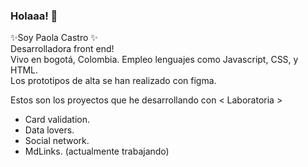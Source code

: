 ### Holaaa! 👋
✨Soy Paola Castro ✨  
Desarrolladora front end!  
Vivo en bogotá, Colombia.
Empleo lenguajes como Javascript, CSS, y HTML.  
Los prototipos de alta se han realizado con figma.

Estos son los proyectos que he desarrollando con < Laboratoria > 

  
* Card validation.
* Data lovers.
* Social network.
* MdLinks. (actualmente trabajando)
<!--
**PaolaCM99/PaolaCM99** is a ✨ _special_ ✨ repository because its `README.md` (this file) appears on your GitHub profile.
![Laboratoria](https://media.istockphoto.com/photos/program-code-javascript-php-html-css-of-site-web-development-source-picture-id1202250586?s=612x612)
Here are some ideas to get you started:

- 🔭 I’m currently working on ...
- 🌱 I’m currently learning ...
- 👯 I’m looking to collaborate on ...
- 🤔 I’m looking for help with ...
- 💬 Ask me about ...
- 📫 How to reach me: ...
- 😄 Pronouns: ...
- ⚡ Fun fact: ...
-->
